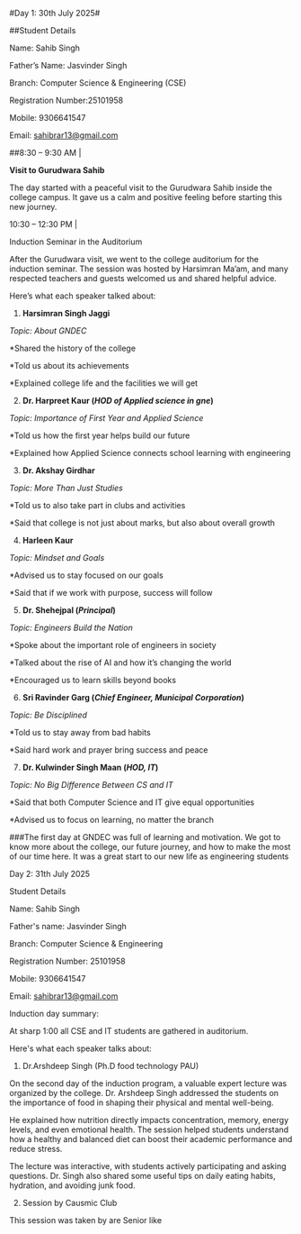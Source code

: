 #Day 1: 30th July 2025#

 ##Student Details

Name: Sahib Singh 

Father’s Name: Jasvinder Singh 

Branch: Computer Science & Engineering (CSE)

Registration Number:25101958

Mobile: 9306641547

Email: sahibrar13@gmail.com


##8:30 – 9:30 AM |                      

**Visit to Gurudwara Sahib**

The day started with a peaceful visit to the Gurudwara Sahib inside the college campus. It gave us a calm and positive feeling before starting this new journey.

10:30 – 12:30 PM | 

Induction Seminar in the Auditorium

After the Gurudwara visit, we went to the college auditorium for the induction seminar. The session was hosted by Harsimran Ma’am, and many respected teachers and guests welcomed us and shared helpful advice.

Here’s what each speaker talked about:

1. **Harsimran Singh Jaggi**

_Topic: About GNDEC_

*Shared the history of the college

*Told us about its achievements

*Explained college life and the facilities we will get

2. **Dr. Harpreet Kaur (_HOD of Applied science in gne_)**

_Topic: Importance of First Year and Applied Science_

*Told us how the first year helps build our future

*Explained how Applied Science connects school learning with engineering

3. **Dr. Akshay Girdhar**

_Topic: More Than Just Studies_

*Told us to also take part in clubs and activities

*Said that college is not just about marks, but also about overall growth

4. **Harleen Kaur**

_Topic: Mindset and Goals_

*Advised us to stay focused on our goals

*Said that if we work with purpose, success will follow

5. **Dr. Shehejpal (_Principal_)**

_Topic: Engineers Build the Nation_

*Spoke about the important role of engineers in society

*Talked about the rise of AI and how it’s changing the world

*Encouraged us to learn skills beyond books

6. **Sri Ravinder Garg (_Chief Engineer, Municipal Corporation_)**

_Topic: Be Disciplined_

*Told us to stay away from bad habits

*Said hard work and prayer bring success and peace

 7. **Dr. Kulwinder Singh Maan (_HOD, IT_)**

_Topic: No Big Difference Between CS and IT_

*Said that both Computer Science and IT give equal opportunities

*Advised us to focus on learning, no matter the branch


###The first day at GNDEC was full of learning and motivation. We got to know more about the college, our future journey, and how to make the most of our time here. It was a great start to our new life as engineering students

Day 2: 31th July 2025

 Student Details

Name: Sahib Singh 

Father's name: Jasvinder Singh 

Branch: Computer Science & Engineering  

Registration Number: 25101958

Mobile: 9306641547

Email: sahibrar13@gmail.com

Induction day summary:

At sharp 1:00 all CSE and IT students are gathered in auditorium.

Here's what each speaker talks about:

 1. Dr.Arshdeep Singh (Ph.D food technology PAU)
 
On the second day of the induction program, a valuable expert lecture was organized by the college. Dr. Arshdeep Singh addressed the students on the importance of food in shaping their physical and mental well-being.

He explained how nutrition directly impacts concentration, memory, energy levels, and even emotional health. The session helped students understand how a healthy and balanced diet can boost their academic performance and reduce stress.

The lecture was interactive, with students actively participating and asking questions. Dr. Singh also shared some useful tips on daily eating habits, hydration, and avoiding junk food.

2. Session by Causmic Club 

This session was taken by are Senior like 